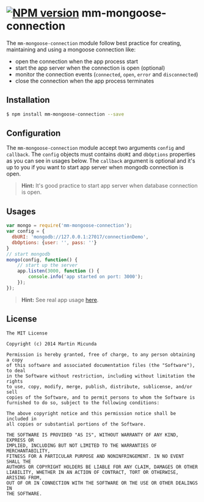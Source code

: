 [![NPM version](https://badge.fury.io/js/mm-mongoose-connection.svg)](http://badge.fury.io/js/mm-mongoose-connection)
mm-mongoose-connection
======================
The `mm-mongoose-connection` module follow best practice for creating, maintaining and using a mongoose connection like:
 * open the connection when the app process start
 * start the app server when the connection is open (optional)
 * monitor the connection events (`connected`, `open`, `error` and `disconnected`)
 * close the connection when the app process terminates

## Installation

```bash
$ npm install mm-mongoose-connection --save
```

## Configuration
The `mm-mongoose-connection` module accept two arguments `config` and `callback`. The `config` objects must contains `dbURI`
and `dbOptions` properties as you can see in usages below. The `callback` argument is optional and it's up to you if you want
to start app server when mongodb connection is open.
> **Hint:** It's good practice to start app server when database connection is open.

## Usages

```js
var mongo = require('mm-mongoose-connection');
var config = {
  dbURI: 'mongodb://127.0.0.1:27017/connectionDemo',
  dbOptions: {user: '', pass: ''}
}
// start mongodb
mongo(config, function() {
    // start up the server
    app.listen(3000, function () {
        console.info('app started on port: 3000');
    });
});
```
> **Hint:** See real app usage [here](https://github.com/martinmicunda/e-scheduling).

## License

    The MIT License
    
    Copyright (c) 2014 Martin Micunda  

    Permission is hereby granted, free of charge, to any person obtaining a copy
    of this software and associated documentation files (the "Software"), to deal
    in the Software without restriction, including without limitation the rights
    to use, copy, modify, merge, publish, distribute, sublicense, and/or sell
    copies of the Software, and to permit persons to whom the Software is
    furnished to do so, subject to the following conditions:
    
    The above copyright notice and this permission notice shall be included in
    all copies or substantial portions of the Software.
    
    THE SOFTWARE IS PROVIDED "AS IS", WITHOUT WARRANTY OF ANY KIND, EXPRESS OR
    IMPLIED, INCLUDING BUT NOT LIMITED TO THE WARRANTIES OF MERCHANTABILITY,
    FITNESS FOR A PARTICULAR PURPOSE AND NONINFRINGEMENT. IN NO EVENT SHALL THE
    AUTHORS OR COPYRIGHT HOLDERS BE LIABLE FOR ANY CLAIM, DAMAGES OR OTHER
    LIABILITY, WHETHER IN AN ACTION OF CONTRACT, TORT OR OTHERWISE, ARISING FROM,
    OUT OF OR IN CONNECTION WITH THE SOFTWARE OR THE USE OR OTHER DEALINGS IN
    THE SOFTWARE.
